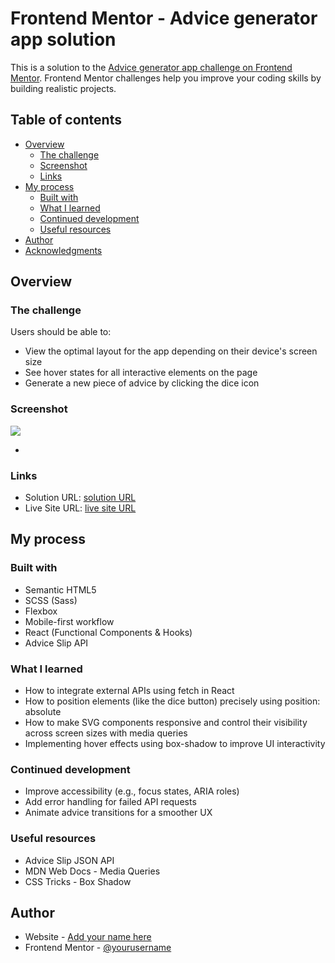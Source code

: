 # Frontend Mentor - Advice generator app solution

This is a solution to the [Advice generator app challenge on Frontend Mentor](https://www.frontendmentor.io/challenges/advice-generator-app-QdUG-13db). Frontend Mentor challenges help you improve your coding skills by building realistic projects.

## Table of contents

- [Overview](#overview)
  - [The challenge](#the-challenge)
  - [Screenshot](#screenshot)
  - [Links](#links)
- [My process](#my-process)
  - [Built with](#built-with)
  - [What I learned](#what-i-learned)
  - [Continued development](#continued-development)
  - [Useful resources](#useful-resources)
- [Author](#author)
- [Acknowledgments](#acknowledgments)

## Overview

### The challenge

Users should be able to:

- View the optimal layout for the app depending on their device's screen size
- See hover states for all interactive elements on the page
- Generate a new piece of advice by clicking the dice icon

### Screenshot

![](./screenshot.png)

-

### Links

- Solution URL: [solution URL](https://github.com/nickonyi/Advice-generator-app.git)
- Live Site URL: [live site URL](https://advice-generator-app-pi-liart.vercel.app/)

## My process

### Built with

- Semantic HTML5
- SCSS (Sass)
- Flexbox
- Mobile-first workflow
- React (Functional Components & Hooks)
- Advice Slip API

### What I learned

- How to integrate external APIs using fetch in React
- How to position elements (like the dice button) precisely using position: absolute
- How to make SVG components responsive and control their visibility across screen sizes with media queries
- Implementing hover effects using box-shadow to improve UI interactivity

### Continued development

- Improve accessibility (e.g., focus states, ARIA roles)
- Add error handling for failed API requests
- Animate advice transitions for a smoother UX

### Useful resources

- Advice Slip JSON API
- MDN Web Docs - Media Queries
- CSS Tricks - Box Shadow

## Author

- Website - [Add your name here](https://www.your-site.com)
- Frontend Mentor - [@yourusername](https://www.frontendmentor.io/profile/yourusername)
